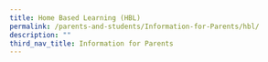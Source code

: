 ```yaml
---
title: Home Based Learning (HBL)
permalink: /parents-and-students/Information-for-Parents/hbl/
description: ""
third_nav_title: Information for Parents
---
```

